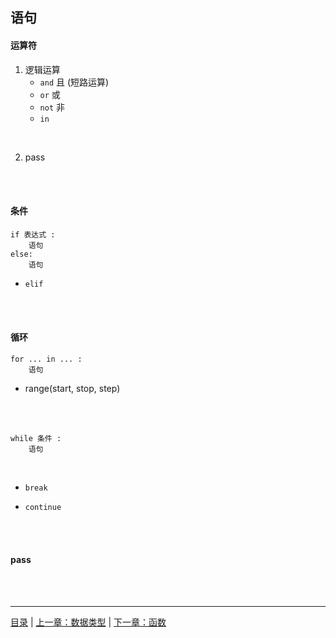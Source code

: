 ## 语句

#### 运算符

1. 逻辑运算
    * `and`  且 (短路运算)
    * `or`  或
    * `not`  非
    * `in` 
<br>

2. pass

<br><br>


#### 条件

```
if 表达式 :
    语句
else:
    语句
```

* `elif` 

<br><br>


#### 循环

```
for ... in ... :
    语句
```

* range(start, stop, step)

<br><br>

```
while 条件 :
    语句
```

<br>

* `break`

* `continue`

<br><br>

#### pass

<br><br>

-----

[目录](https://github.com/ykqmain/Learning-Python-with-Git) | [上一章：数据类型](https://github.com/ykqmain/Learning-Python-with-Git/blob/master/text/1.md) | [下一章：函数](https://github.com/ykqmain/Learning-Python-with-Git/blob/master/text/3.md)
